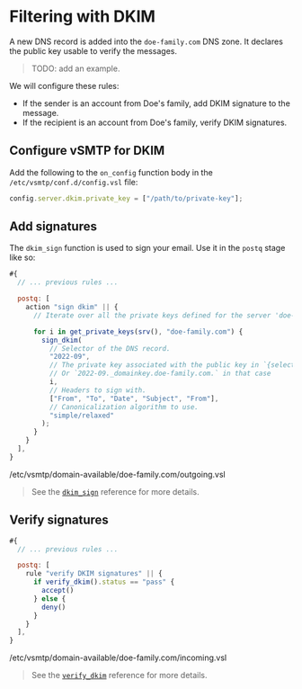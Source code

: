 # Filtering with DKIM

A new DNS record is added into the `doe-family.com` DNS zone. It declares the public key usable to verify the messages.

> TODO: add an example.

We will configure these rules:

- If the sender is an account from Doe's family, add DKIM signature to the message.
- If the recipient is an account from Doe's family, verify DKIM signatures.

## Configure vSMTP for DKIM

Add the following to the `on_config` function body in the `/etc/vsmtp/conf.d/config.vsl` file:

```js
config.server.dkim.private_key = ["/path/to/private-key"];
```

## Add signatures

The `dkim_sign` function is used to sign your email. Use it in the `postq` stage like so:

```js
#{
  // ... previous rules ...

  postq: [
    action "sign dkim" || {
      // Iterate over all the private keys defined for the server 'doe-family.com'

      for i in get_private_keys(srv(), "doe-family.com") {
        sign_dkim(
          // Selector of the DNS record.
          "2022-09",
          // The private key associated with the public key in `{selector}._domainkey.{sdid}`
          // Or `2022-09._domainkey.doe-family.com.` in that case
          i,
          // Headers to sign with.
          ["From", "To", "Date", "Subject", "From"],
          // Canonicalization algorithm to use.
          "simple/relaxed"
        );
      }
    }
  ],
}
```

<p class="ann"> /etc/vsmtp/domain-available/doe-family.com/outgoing.vsl </p>

> See the [`dkim_sign`][sign_dkim_fn_ref] reference for more details.

## Verify signatures

```js
#{
  // ... previous rules ...

  postq: [
    rule "verify DKIM signatures" || {
      if verify_dkim().status == "pass" {
        accept()
      } else {
        deny()
      }
    }
  ],
}
```

<p class="ann"> /etc/vsmtp/domain-available/doe-family.com/incoming.vsl </p>

> See the [`verify_dkim`][verify_dkim_fn_ref] reference for more details.

[verify_dkim_fn_ref]: ../../../ref/vSL/api/fn::global::dkim.md
[sign_dkim_fn_ref]: ../../../ref/vSL/api/fn::global::dkim.md
